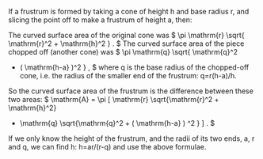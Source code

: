 If a frustrum is formed by taking a cone of height h and base radius r,
and slicing the point off to make a frustrum of height a, then:

The curved surface area of the original cone was $ \pi \mathrm{r}
\sqrt{ \mathrm{r}^2 + \mathrm{h}^2 } . $ The curved surface area of the
piece chopped off (another cone) was
$ \pi \mathrm{q} \sqrt{ \mathrm{q}^2
+ ( \mathrm{h-a} )^2 } , $ where q is the base radius of the chopped-off
cone, i.e. the radius of the smaller end of the frustrum: q=r(h-a)/h.

So the curved surface area of the frustrum is the difference between
these two areas:
$ \mathrm{A} = \pi [ \mathrm{r} \sqrt{\mathrm{r}^2 + \mathrm{h}^2} 
- \mathrm{q} \sqrt{\mathrm{q}^2 + ( \mathrm{h-a} ) ^2 } ] . $

If we only know the height of the frustrum, and the radii of its two
ends, a, r and q, we can find h: h=ar/(r-q) and use the above formulae.
